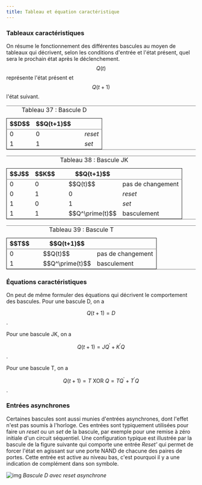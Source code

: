 ```yaml
---
title: Tableau et équation caractéristique
---
```


### Tableaux caractéristiques

On résume le fonctionnement des différentes bascules au moyen de tableaux qui décrivent, selon les conditions d'entrée et l'état présent, quel sera le prochain état après le déclenchement. $$Q(t)$$ représente l'état présent et  $$Q(t+1)$$ l'état suivant.



<table id="orgd45c9c7" border="2" cellspacing="0" cellpadding="6" rules="groups" frame="hsides">
<caption class="t-above"><span class="table-number">Tableau 37 :</span> Bascule D</caption>

<colgroup>
<col  class="org-right" />

<col  class="org-right" />

<col  class="org-left" />

<col  class="org-left" />
</colgroup>
<thead>
<tr>
<th scope="col" class="org-right">$$D$$</th>
<th scope="col" class="org-right">$$Q(t+1)$$</th>
<th scope="col" class="org-left">&#xa0;</th>
<th scope="col" class="org-left">&#xa0;</th>
</tr>
</thead>

<tbody>
<tr>
<td class="org-right">0</td>
<td class="org-right">0</td>
<td class="org-left">&#xa0;</td>
<td class="org-left"><i>reset</i></td>
</tr>


<tr>
<td class="org-right">1</td>
<td class="org-right">1</td>
<td class="org-left">&#xa0;</td>
<td class="org-left"><i>set</i></td>
</tr>
</tbody>
</table>

<table id="org0899270" border="2" cellspacing="0" cellpadding="6" rules="groups" frame="hsides">
<caption class="t-above"><span class="table-number">Tableau 38 :</span> Bascule JK</caption>

<colgroup>
<col  class="org-right" />

<col  class="org-right" />

<col  class="org-left" />

<col  class="org-left" />

<col  class="org-left" />
</colgroup>
<thead>
<tr>
<th scope="col" class="org-right">$$J$$</th>
<th scope="col" class="org-right">$$K$$</th>
<th scope="col" class="org-left">&#xa0;</th>
<th scope="col" class="org-left">$$Q(t+1)$$</th>
<th scope="col" class="org-left">&#xa0;</th>
</tr>
</thead>

<tbody>
<tr>
<td class="org-right">0</td>
<td class="org-right">0</td>
<td class="org-left">&#xa0;</td>
<td class="org-left">$$Q(t)$$</td>
<td class="org-left">pas de changement</td>
</tr>


<tr>
<td class="org-right">0</td>
<td class="org-right">1</td>
<td class="org-left">&#xa0;</td>
<td class="org-left">0</td>
<td class="org-left"><i>reset</i></td>
</tr>


<tr>
<td class="org-right">1</td>
<td class="org-right">0</td>
<td class="org-left">&#xa0;</td>
<td class="org-left">1</td>
<td class="org-left"><i>set</i></td>
</tr>


<tr>
<td class="org-right">1</td>
<td class="org-right">1</td>
<td class="org-left">&#xa0;</td>
<td class="org-left">$$Q^\prime(t)$$</td>
<td class="org-left">basculement</td>
</tr>
</tbody>
</table>

<table id="org29d5fb7" border="2" cellspacing="0" cellpadding="6" rules="groups" frame="hsides">
<caption class="t-above"><span class="table-number">Tableau 39 :</span> Bascule T</caption>

<colgroup>
<col  class="org-right" />

<col  class="org-left" />

<col  class="org-left" />

<col  class="org-left" />
</colgroup>
<thead>
<tr>
<th scope="col" class="org-right">$$T$$</th>
<th scope="col" class="org-left">&#xa0;</th>
<th scope="col" class="org-left">$$Q(t+1)$$</th>
<th scope="col" class="org-left">&#xa0;</th>
</tr>
</thead>

<tbody>
<tr>
<td class="org-right">0</td>
<td class="org-left">&#xa0;</td>
<td class="org-left">$$Q(t)$$</td>
<td class="org-left">pas de changement</td>
</tr>


<tr>
<td class="org-right">1</td>
<td class="org-left">&#xa0;</td>
<td class="org-left">$$Q^\prime(t)$$</td>
<td class="org-left">basculement</td>
</tr>
</tbody>
</table>




### Équations caractéristiques

On peut de même formuler des équations qui décrivent le comportement des bascules. Pour une bascule D, on a

$$ Q(t+1) = D $$.

Pour une bascule JK, on a

$$ Q(t+1) =J Q^\prime + K^\prime Q $$.

Pour une bascule T, on a

$$ Q(t+1) = T \mbox{ XOR } Q = T Q^\prime + T^\prime Q $$.


### Entrées asynchrones

Certaines bascules sont aussi munies d'entrées asynchrones, dont
l'effet n'est pas soumis à l'horloge. Ces entrées sont typiquement
utilisées pour faire un *reset* ou un *set* de la bascule, par exemple
pour une remise à zéro initiale d'un circuit séquentiel. Une
configuration typique est illustrée par la bascule de la figure
suivante qui comporte une entrée *Reset'* qui permet de
forcer l'état en agissant sur une porte NAND de chacune des paires de
portes. Cette entrée est active au niveau bas, c'est pourquoi il y a une indication de complément dans son symbole.

![img]({{site.baseurl}}/img/D_front_montant_setasyn.svg "Bascule D avec reset asynchrone")
*Bascule D avec reset asynchrone*
